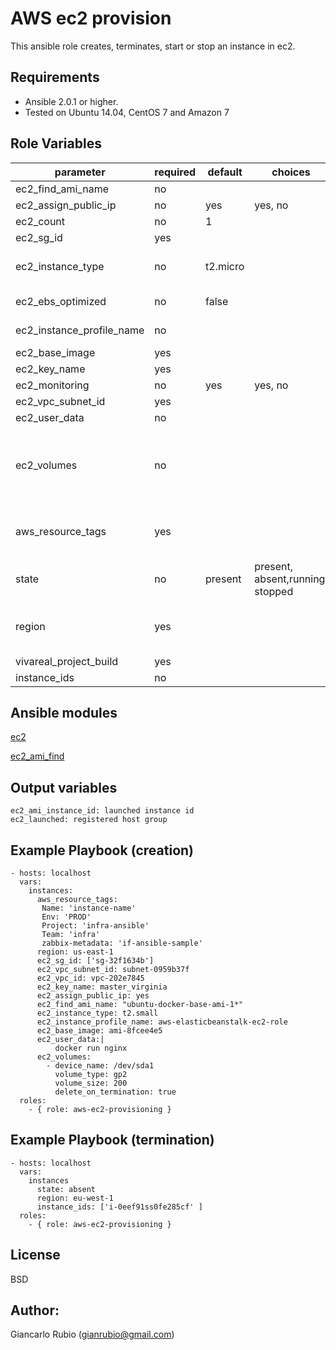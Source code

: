 AWS ec2 provision
=================

This ansible role creates, terminates, start or stop an instance in ec2. 

Requirements
------------

- Ansible 2.0.1 or higher.
- Tested on Ubuntu 14.04, CentOS 7 and Amazon 7

Role Variables
--------------

| parameter             | required | default | choices | comments |
| --------------------- | -------- | ------- | -------- |-------- |
| ec2_find_ami_name                   |  no     |         || ami name to find. Ex: ubuntu-docker-base-ami-1* |
| ec2_assign_public_ip                   |   no    |    yes     |yes, no|  when provisioning within vpc, assign a public IP address. |
| ec2_count                   |  no     |     1    || number of instances to launch|
| ec2_sg_id                   |   yes    |         || security group id (or list of ids) to use with the instance |
| ec2_instance_type                   |   no    |     t2.micro    || instance type to use for the instance, see http://docs.aws.amazon.com/AWSEC2/latest/UserGuide/instance-types.html|
| ec2_ebs_optimized  | no  |  false ||  whether instance is using optimized EBS volumes, see http://docs.aws.amazon.com/AWSEC2/latest/UserGuide/EBSOptimized.html|
| ec2_instance_profile_name |  no |   ||  Name of the IAM instance profile to use. Recommended to use aws-elasticbeanstalk-ec2-role |
| ec2_base_image  |  yes |   ||  ami ID to use for the instance. Only use when ec2_find_ami_name is blank. |
| ec2_key_name | yes  |   |   |key pair to use on the instance|
| ec2_monitoring  |  no | yes  | yes, no |  enable detailed monitoring (CloudWatch) for instance | 
| ec2_vpc_subnet_id | yes  |   || the subnet ID in which to launch the instance (VPC)  |
| ec2_user_data | no | | | opaque blob of data which is made available to the ec2 instance |
| ec2_volumes    | no | | |a list of hash/dictionaries of volumes to add to the new instance; '[{"key":"value", "key":"value"}]'; keys allowed are - device_name (str; required), delete_on_termination (bool; False), device_type (deprecated), ephemeral (str), encrypted (bool; False), snapshot (str), volume_type (str), iops (int) - device_type is deprecated use volume_type, iops must be set when volume_type='io1', ephemeral and snapshot are mutually exclusive.  |
| aws_resource_tags  | yes  |   | | a hash/dictionary of tags to add to the new instance or for starting/stopping instance by tag; '{"key":"value"}' and '{"VREnv":"PROD","VRProject":"sample","VRTeam":"infra", "Name":"instance_name"}' |
| state |  no |  present |present, absent,running, stopped| create or terminate instances  |
| region |  yes |   || The AWS region to use. Must be specified if ec2_url is not used. If not specified then the value of the EC2_REGION environment variable, if any, is used. See http://docs.aws.amazon.com/general/latest/gr/rande.html#ec2_region  |
| vivareal_project_build | yes | | | ec2 instance name |
| instance_ids | no | | | ec2 instance id's, required when setting state to absent |


Ansible modules
---------------
[ec2](http://docs.ansible.com/ansible/ec2_module.html)

[ec2_ami_find](http://docs.ansible.com/ansible/ec2_ami_find_module.html)

Output variables
----------------
    ec2_ami_instance_id: launched instance id
    ec2_launched: registered host group

Example Playbook (creation)
---------------------------

   
    - hosts: localhost
      vars:
        instances:
          aws_resource_tags:
           Name: 'instance-name'
           Env: 'PROD'
           Project: 'infra-ansible'
           Team: 'infra'
           zabbix-metadata: 'if-ansible-sample' 
          region: us-east-1
          ec2_sg_id: ['sg-32f1634b']
          ec2_vpc_subnet_id: subnet-0959b37f
          ec2_vpc_id: vpc-202e7845
          ec2_key_name: master_virginia
          ec2_assign_public_ip: yes
          ec2_find_ami_name: "ubuntu-docker-base-ami-1*"
          ec2_instance_type: t2.small
          ec2_instance_profile_name: aws-elasticbeanstalk-ec2-role
          ec2_base_image: ami-8fcee4e5
          ec2_user_data:|
              docker run nginx
          ec2_volumes:
            - device_name: /dev/sda1
              volume_type: gp2
              volume_size: 200
              delete_on_termination: true
      roles:
        - { role: aws-ec2-provisioning }


Example Playbook (termination)
------------------------------


    - hosts: localhost
      vars:
        instances
          state: absent
          region: eu-west-1
          instance_ids: ['i-0eef91ss0fe285cf' ]
      roles:
        - { role: aws-ec2-provisioning } 



License
-------

BSD

Author:
------------------

Giancarlo Rubio (<gianrubio@gmail.com>)
